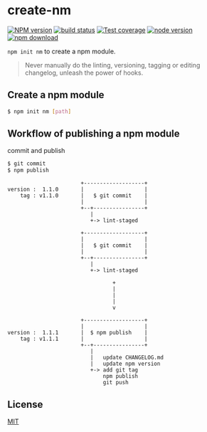 # create-nm

[![NPM version][npm-image]][npm-url]
[![build status][travis-image]][travis-url]
[![Test coverage][codecov-image]][codecov-url]
[![node version][node-image]][node-url]
[![npm download][download-image]][download-url]

[npm-image]: https://img.shields.io/npm/v/create-nm.svg?style=flat-square
[npm-url]: https://npmjs.org/package/create-nm
[travis-image]: https://img.shields.io/travis/MarmotHQ/create-nm.svg?style=flat-square
[travis-url]: https://travis-ci.org/MarmotHQ/create-nm
[codecov-image]: https://img.shields.io/codecov/c/github/MarmotHQ/create-nm.svg?style=flat-square
[codecov-url]: https://codecov.io/gh/MarmotHQ/create-nm
[node-image]: https://img.shields.io/badge/node.js-%3E=_8-green.svg?style=flat-square
[node-url]: http://nodejs.org/download/
[download-image]: https://img.shields.io/npm/dm/create-nm.svg?style=flat-square
[download-url]: https://npmjs.org/package/create-nm

`npm init nm` to create a npm module.

> Never manually do the linting, versioning, tagging or editing changelog, unleash the power of hooks.

## Create a npm module

```bash
$ npm init nm [path]
```

## Workflow of publishing a npm module

commit and publish

```bash
$ git commit
$ npm publish
```

```
                       +-------------------+
version :  1.1.0       |                   |
    tag : v1.1.0       |   $ git commit    |
                       |                   |
                       +--+----------------+
                          |
                          +-> lint-staged

                       +-------------------+
                       |                   |
                       |   $ git commit    |
                       |                   |
                       +--+----------------+
                          |
                          +-> lint-staged

                                 +
                                 |
                                 |
                                 |
                                 v

                       +-------------------+
                       |                   |
version :  1.1.1       |  $ npm publish    |
    tag : v1.1.1       |                   |
                       +--+----------------+
                          |
                          |   update CHANGELOG.md
                          |   update npm version
                          +-> add git tag
                              npm publish
                              git push
```

## License

[MIT](http://opensource.org/licenses/MIT)
